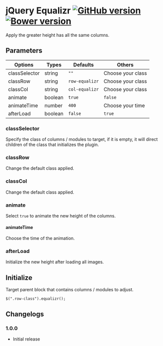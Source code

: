 # jQuery Equalizr [![GitHub version](https://badge.fury.io/gh/agenceepsilon%2Fjquery-equalizr.png)](http://badge.fury.io/gh/agenceepsilon%2Fjquery-equalizr) [![Bower version](https://badge.fury.io/bo/jquery-equalizr.png)](http://badge.fury.io/bo/jquery-equalizr)

Apply the greater height has all the same columns.

## Parameters

| Options       | Types   | Defaults         | Others            |
| ------------- | ------- | ---------------- | ----------------- |
| classSelector | string  | ``""``           | Choose your class |
| classRow      | string  | ``row-equalizr`` | Choose your class |
| classCol      | string  | ``col-equalizr`` | Choose your class |
| animate       | boolean | ``true``         | ``false``         |
| animateTime   | number  | ``400``          | Choose your time  |
| afterLoad     | boolean | ``false``        | ``true``          |

### classSelector

Specify the class of columns / modules to target, if it is empty, it will direct children of the class that initializes the plugin.

### classRow

Change the default class applied.

### classCol

Change the default class applied.

### animate

Select ``true`` to animate the new height of the columns.

#### animateTime

Choose the time of the animation.

### afterLoad

Initialize the new height after loading all images.

## Initialize

Target parent block that contains columns / modules to adjust.

    $(".row-class").equalizr();

## Changelogs

### 1.0.0

* Initial release